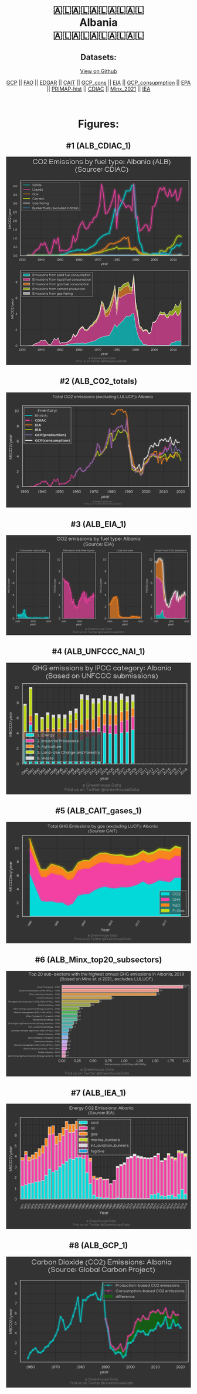 
<center>
<h1 align="center">
🇦🇱🇦🇱🇦🇱🇦🇱🇦🇱
<br>
Albania
<br>
🇦🇱🇦🇱🇦🇱🇦🇱🇦🇱
</h1>
<h2>Datasets:</h2>
<p><a href="https://github.com/dquintani/GreenhouseData/tree/master/country_data/ALB_Albania/data">View on Github</a>
<br></p><p><a href="data/ALB_GCP.csv">GCP</a> || <a href="data/ALB_FAO.csv">FAO</a> || <a href="data/ALB_EDGAR.csv">EDGAR</a> || <a href="data/ALB_CAIT.csv">CAIT</a> || <a href="data/ALB_GCP_cons.csv">GCP_cons</a> || <a href="data/ALB_EIA.csv">EIA</a> || <a href="data/ALB_GCP_consupmption.csv">GCP_consupmption</a> || <a href="data/ALB_EPA.csv">EPA</a> || <a href="data/ALB_PRIMAP-hist.csv">PRIMAP-hist</a> || <a href="data/ALB_CDIAC.csv">CDIAC</a> || <a href="data/ALB_Minx_2021.csv">Minx_2021</a> || <a href="data/ALB_IEA.csv">IEA</a></p><p><br></p>
<h1>Figures:</h1><h2>#1 (ALB_CDIAC_1)</h2>
<p><img alt="" src="figures/ALB_CDIAC_1.png" /></p><h2>#2 (ALB_CO2_totals)</h2>
<p><img alt="" src="figures/ALB_CO2_totals.png" /></p><h2>#3 (ALB_EIA_1)</h2>
<p><img alt="" src="figures/ALB_EIA_1.png" /></p><h2>#4 (ALB_UNFCCC_NAI_1)</h2>
<p><img alt="" src="figures/ALB_UNFCCC_NAI_1.png" /></p><h2>#5 (ALB_CAIT_gases_1)</h2>
<p><img alt="" src="figures/ALB_CAIT_gases_1.png" /></p><h2>#6 (ALB_Minx_top20_subsectors)</h2>
<p><img alt="" src="figures/ALB_Minx_top20_subsectors.png" /></p><h2>#7 (ALB_IEA_1)</h2>
<p><img alt="" src="figures/ALB_IEA_1.png" /></p><h2>#8 (ALB_GCP_1)</h2>
<p><img alt="" src="figures/ALB_GCP_1.png" /></p>